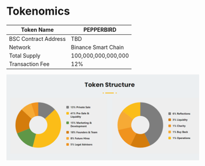 # Tokenomics

| Token Name           | PEPPERBIRD          |
| -------------------- | ------------------- |
| BSC Contract Address | TBD                 |
| Network              | Binance Smart Chain |
| Total Supply         | 100,000,000,000,000 |
| Transaction Fee      | 12%                 |

![(Left Chart) Total Token Allocation | (Right Chart) Transaction Fee Breakout](../../.gitbook/assets/Tokenomics.PNG)
